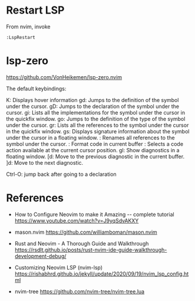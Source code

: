 # Restart LSP

From nvim, invoke
```
:LspRestart
```

# lsp-zero 

https://github.com/VonHeikemen/lsp-zero.nvim

The default keybindings:

K: Displays hover information
gd: Jumps to the definition of the symbol under the cursor.
gD: Jumps to the declaration of the symbol under the cursor.
gi: Lists all the implementations for the symbol under the cursor in the quickfix window.
go: Jumps to the definition of the type of the symbol under the cursor.
gr: Lists all the references to the symbol under the cursor in the quickfix window.
gs: Displays signature information about the symbol under the cursor in a floating window.
<F2>: Renames all references to the symbol under the cursor.
<F3>: Format code in current buffer
<F4>: Selects a code action available at the current cursor position.
gl: Show diagnostics in a floating window.
[d: Move to the previous diagnostic in the current buffer.
]d: Move to the next diagnostic.

Ctrl-O: jump back after going to a declaration

# References

* How to Configure Neovim to make it Amazing -- complete tutorial 
  https://www.youtube.com/watch?v=J9yqSdvAKXY

* mason.nvim
  https://github.com/williamboman/mason.nvim

* Rust and Neovim - A Thorough Guide and Walkthrough
  https://rsdlt.github.io/posts/rust-nvim-ide-guide-walkthrough-development-debug/

* Customizing Neovim LSP (nvim-lsp)
  https://rishabhrd.github.io/jekyll/update/2020/09/19/nvim_lsp_config.html

* nvim-tree
  https://github.com/nvim-tree/nvim-tree.lua
